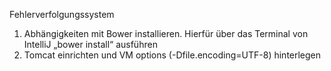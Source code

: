 Fehlerverfolgungssystem
1. Abhängigkeiten mit Bower installieren. Hierfür über das Terminal von IntelliJ „bower install“ ausführen
2. Tomcat einrichten und VM options (-Dfile.encoding=UTF-8) hinterlegen